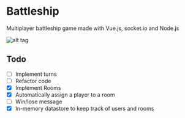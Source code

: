 # Battleship
Multiplayer battleship game made with Vue.js, socket.io and Node.js

![alt tag](http://i.imgur.com/5qRAPcv.png)

## Todo
- [ ] Implement turns
- [ ] Refactor code
- [x] Implement Rooms
- [x] Automatically assign a player to a room
- [ ] Win/lose message
- [x] In-memory datastore to keep track of users and rooms
